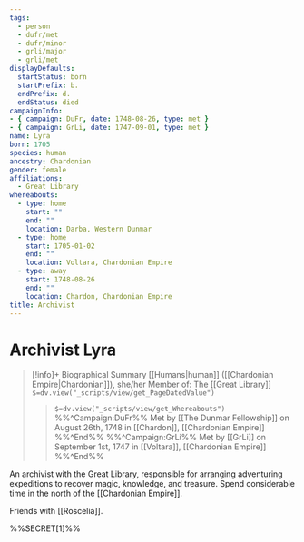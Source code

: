 ```yaml
---
tags:
  - person
  - dufr/met
  - dufr/minor
  - grli/major
  - grli/met
displayDefaults:
  startStatus: born
  startPrefix: b.
  endPrefix: d.
  endStatus: died
campaignInfo:
- { campaign: DuFr, date: 1748-08-26, type: met }
- { campaign: GrLi, date: 1747-09-01, type: met }
name: Lyra
born: 1705
species: human
ancestry: Chardonian
gender: female
affiliations:
  - Great Library
whereabouts:
  - type: home
    start: ""
    end: ""
    location: Darba, Western Dunmar
  - type: home
    start: 1705-01-02
    end: ""
    location: Voltara, Chardonian Empire
  - type: away
    start: 1748-08-26
    end: ""
    location: Chardon, Chardonian Empire
title: Archivist
---
```

# Archivist Lyra
>[!info]+ Biographical Summary
>[[Humans|human]] ([[Chardonian Empire|Chardonian]]), she/her
> Member of: The [[Great Library]]
>`$=dv.view("_scripts/view/get_PageDatedValue")`
>> `$=dv.view("_scripts/view/get_Whereabouts")`
>>%%^Campaign:DuFr%% Met by [[The Dunmar Fellowship]] on August 26th, 1748 in [[Chardon]], [[Chardonian Empire]] %%^End%%
>>%%^Campaign:GrLi%% Met by [[GrLi]] on September 1st, 1747 in [[Voltara]], [[Chardonian Empire]] %%^End%%

An archivist with the Great Library, responsible for arranging adventuring expeditions to recover magic, knowledge, and treasure. Spend considerable time in the north of the [[Chardonian Empire]].

Friends with [[Roscelia]].

%%SECRET[1]%%